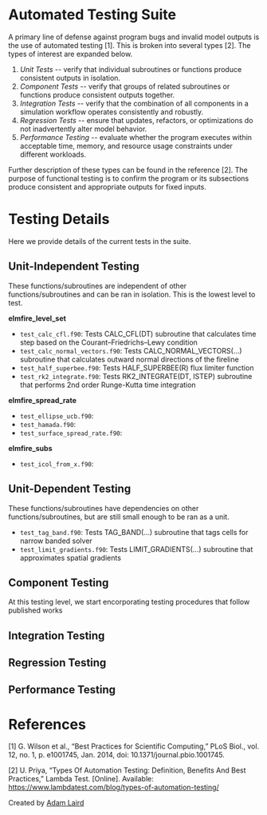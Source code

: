 # Automated Testing Suite

A primary line of defense against program bugs and invalid model outputs is the
use of automated testing [1]. This is broken into several types [2]. The types 
of interest are expanded below. 

1. *Unit Tests* -- verify that individual subroutines or functions produce 
consistent outputs in isolation.
2. *Component Tests* -- verify that groups of related subroutines or functions 
produce consistent outputs together.
3. *Integration Tests* -- verify that the combination of all components in a 
simulation workflow operates consistently and robustly.
4. *Regression Tests* -- ensure that updates, refactors, or optimizations do 
not inadvertently alter model behavior.
5. *Performance Testing* -- evaluate whether the program executes within 
acceptable time, memory, and resource usage constraints under different 
workloads.

Further description of these types can be found in the reference [2]. The 
purpose of functional testing is to confirm the program or its subsections 
produce consistent and appropriate outputs for fixed inputs. 


# Testing Details

Here we provide details of the current tests in the suite. 

## Unit-Independent Testing
These functions/subroutines are independent of other functions/subroutines and 
can be ran in isolation. This is the lowest level to test. 

**elmfire_level_set**
- `test_calc_cfl.f90`: Tests CALC_CFL(DT) subroutine that calculates time step based on the Courant–Friedrichs–Lewy condition
- `test_calc_normal_vectors.f90`: Tests CALC_NORMAL_VECTORS(...) subroutine that calculates outward normal directions of the fireline
- `test_half_superbee.f90`: Tests HALF_SUPERBEE(R) flux limiter function
- `test_rk2_integrate.f90`: Tests RK2_INTEGRATE(DT, ISTEP) subroutine that performs 2nd order Runge-Kutta time integration

**elmfire_spread_rate**
- `test_ellipse_ucb.f90`: 
- `test_hamada.f90`: 
- `test_surface_spread_rate.f90`: 

**elmfire_subs**
- `test_icol_from_x.f90`: 


## Unit-Dependent Testing
These functions/subroutines have dependencies on other functions/subroutines,
but are still small enough to be ran as a unit.

- `test_tag_band.f90`: Tests TAG_BAND(...) subroutine that tags cells for narrow banded solver
- `test_limit_gradients.f90`: Tests LIMIT_GRADIENTS(...) subroutine that approximates spatial gradients

## Component Testing
At this testing level, we start encorporating testing procedures that follow published works


## Integration Testing




## Regression Testing




## Performance Testing






# References
[1] G. Wilson et al., “Best Practices for Scientific Computing,” PLoS Biol., 
vol. 12, no. 1, p. e1001745, Jan. 2014, doi: 10.1371/journal.pbio.1001745.

[2] U. Priya, “Types Of Automation Testing: Definition, Benefits And Best 
Practices,” Lambda Test. [Online]. 
Available: https://www.lambdatest.com/blog/types-of-automation-testing/

Created by [Adam Laird](mailto:adam.laird@berkeley.edu)